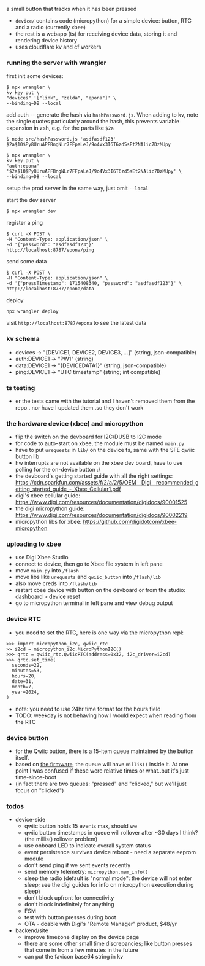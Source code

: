 a small button that tracks when it has been pressed

- `device/` contains code (micropython) for a simple device: button, RTC and a radio (currently xbee)
- the rest is a webapp (ts) for receiving device data, storing it and rendering device history
- uses cloudflare kv and cf workers


### running the server with wrangler
first init some devices:

```
$ npx wrangler \
kv key put \
"devices" '["link", "zelda", "epona"]' \
--binding=DB --local
```

add auth -- generate the hash via `hashPassword.js`.
When adding to kv, note the single quotes particularly around the hash,
this prevents variable expansion in zsh, e.g. for the parts like `$2a`

```
$ node src/hashPassword.js 'asdfasdf123'
$2a$10$Py8UruAPFBngNLr7FFpaLeJ/9o4Vx3I6T6zd5sEt2NAlic7DzMUpy

$ npx wrangler \
kv key put \
"auth:epona" '$2a$10$Py8UruAPFBngNLr7FFpaLeJ/9o4Vx3I6T6zd5sEt2NAlic7DzMUpy' \
--binding=DB --local
```

setup the prod server in the same way, just omit `--local`

start the dev server
```
$ npx wrangler dev
```

register a ping
```
$ curl -X POST \
-H "Content-Type: application/json" \
-d '{"password": "asdfasdf123"}'
http://localhost:8787/epona/ping
```

send some data
```
$ curl -X POST \
-H "Content-Type: application/json" \
-d '{"pressTimestamp": 1715408340, "password": "asdfasdf123"}' \
http://localhost:8787/epona/data
```

deploy
```
npx wrangler deploy
```

visit `http://localhost:8787/epona` to see the latest data


### kv schema
- devices -> "[DEVICE1, DEVICE2, DEVICE3, ...]" (string, json-compatible)
- auth:DEVICE1 -> "PW1" (string)
- data:DEVICE1 -> "{DEVICEDATA1}" (string, json-compatible)
- ping:DEVICE1 -> "UTC timestamp" (string; int compatible)


### ts testing
- er the tests came with the tutorial
and I haven't removed them from the repo..
nor have I updated them..so they don't work


### the hardware device (xbee) and micropython
- flip the switch on the devboard for I2C/DUSB to I2C mode
- for code to auto-start on xbee, the module must be named `main.py`
- have to put `urequests` in `lib/` on the device fs,
same with the SFE qwiic button lib
- hw interrupts are not available on the xbee dev board,
have to use polling for the on-device button :/
- the devboard's getting started guide with all the right settings:
https://cdn.sparkfun.com/assets/f/2/a/2/5/OEM__Digi__recommended_getting_started_guide_-_Xbee_Cellular1.pdf
- digi's xbee cellular guide:
https://www.digi.com/resources/documentation/digidocs/90001525
- the digi micropython guide:
https://www.digi.com/resources/documentation/digidocs/90002219
- micropython libs for xbee: https://github.com/digidotcom/xbee-micropython


### uploading to xbee
- use Digi Xbee Studio
- connect to device, then go to Xbee file system in left pane
- move `main.py` into `/flash`
- move libs like `urequests` and `qwiic_button` into `/flash/lib`
- also move creds into `/flash/lib`
- restart xbee device with button on the devboard
or from the studio: dashboard > device reset
- go to micropython terminal in left pane and view debug output


### device RTC
- you need to set the RTC, here is one way via the micropython repl:

```
>>> import micropython_i2c, qwiic_rtc
>> i2cd = micropython_i2c.MicroPythonI2C()
>>> qrtc = qwiic_rtc.QwiicRTC(address=0x32, i2c_driver=i2cd)
>>> qrtc.set_time(
  seconds=22,
  minutes=53,
  hours=20,
  date=31,
  month=7,
  year=2024,
)
```

- note: you need to use 24hr time format for the hours field
- TODO: weekday is not behaving how I would expect when reading from the RTC


### device button
- for the Qwiic button, there is a 15-item queue maintained by the button itself.
- based on [the firmware](https://github.com/sparkfun/Qwiic_Button/blob/e89a82fe2ddb293bfe0d6d9f63ccf4782a77c359/Firmware/Qwiic_Button/interrupts.ino#L113),
the queue will have `millis()` inside it.
At one point I was confused if these were relative times or what..but it's just time-since-boot
- (in fact there are two queues: "pressed" and "clicked," but we'll just focus on "clicked")


### todos
- device-side
	- qwiic button holds 15 events max, should we
	- qwiic button timestamps in queue will rollover after ~30 days I think? (the millis() rollover problem)
	- use onboard LED to indicate overall system status
	- event persistence survives device reboot - need a separate eeprom module
	- don't send ping if we sent events recently
	- send memory telemetry: `micropython.mem_info()`
	- sleep the radio (default is "normal mode": the device will not enter sleep;
	see the digi guides for info on micropython execution during sleep)
	- don't block upfront for connectivity
	- don't block indefinitely for anything
	- FSM
	- test with button presses during boot
	- OTA - doable with Digi's "Remote Manager" product, $48/yr
- backend/site
	- improve timezone display on the device page
	- there are some other small time discrepancies;
	like button presses that come in from a few minutes in the future
	- can put the favicon base64 string in kv
